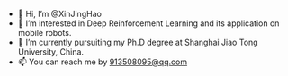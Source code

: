 - 👋 Hi, I’m @XinJingHao
- 👀 I’m interested in Deep Reinforcement Learning and its application on mobile robots.
- 🌱 I’m currently pursuiting my Ph.D degree at Shanghai Jiao Tong University, China.
- 📫 You can reach me by 913508095@qq.com

<!---
XinJingHao/XinJingHao is a ✨ special ✨ repository because its `README.md` (this file) appears on your GitHub profile.
You can click the Preview link to take a look at your changes.
--->
